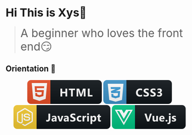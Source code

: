 <!--
 * @Descripttion: Spicy chicken
 * @Author: YuShu Xiao
 * @Date: 2023-02-22 19:33:41
 * @LastEditors: YuShu Xiao
 * @LastEditTime: 2023-02-22 20:45:20
-->
# <div style="font-size:30px;" >Hi This  is Xys🌠</div>
><div style="font-size:30px">A beginner who loves the front end😏</div>
## Orientation 🤖
<div align="center"><img src="./assets/html.svg"/>
<img src="./assets/css3.svg"/>
<img src="./assets/js.svg"/>
<img src="./assets/vue.svg"/>

<!-- ![Anurag's GitHub stats](https://github-readme-stats.vercel.app/api?username=xysccc&show_icons=true) -->
</div>



